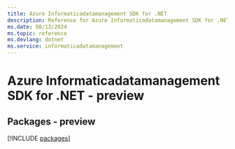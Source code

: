 ```yaml
---
title: Azure Informaticadatamanagement SDK for .NET
description: Reference for Azure Informaticadatamanagement SDK for .NET
ms.date: 08/13/2024
ms.topic: reference
ms.devlang: dotnet
ms.service: informaticadatamanagement
---
```

# Azure Informaticadatamanagement SDK for .NET - preview
## Packages - preview
[!INCLUDE [packages](informaticadatamanagement-index.md)]